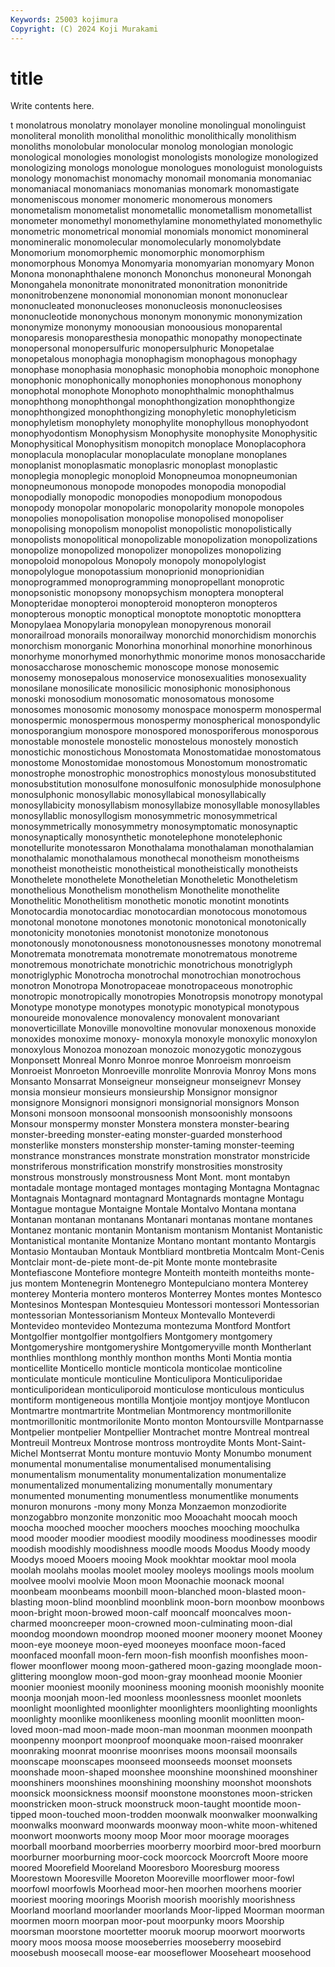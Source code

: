 ```yaml
---
Keywords: 25003 kojimura
Copyright: (C) 2024 Koji Murakami
---
```


# title

Write contents here.



t monolatrous monolatry monolayer monoline monolingual
monolinguist monoliteral monolith monolithal monolithic monolithically monolithism monoliths monolobular monolocular
monolog monologian monologic monological monologies monologist monologists monologize monologized monologizing
monologs monologue monologues monologuist monologuists monology monomachist monomachy monomail monomania
monomaniac monomaniacal monomaniacs monomanias monomark monomastigate monomeniscous monomer monomeric monomerous
monomers monometalism monometalist monometallic monometallism monometallist monometer monomethyl monomethylamine monomethylated
monomethylic monometric monometrical monomial monomials monomict monomineral monomineralic monomolecular monomolecularly
monomolybdate Monomorium monomorphemic monomorphic monomorphism monomorphous Monomya Monomyaria monomyarian monomyary
Monon Monona mononaphthalene mononch Mononchus mononeural Monongah Monongahela mononitrate mononitrated
mononitration mononitride mononitrobenzene mononomial mononomian monont mononuclear mononucleated mononucleoses mononucleosis
mononucleosises mononucleotide mononychous mononym mononymic mononymization mononymize mononymy monoousian monoousious
monoparental monoparesis monoparesthesia monopathic monopathy monopectinate monopersonal monopersulfuric monopersulphuric Monopetalae
monopetalous monophagia monophagism monophagous monophagy monophase monophasia monophasic monophobia monophoic
monophone monophonic monophonically monophonies monophonous monophony monophotal monophote Monophoto monophthalmic
monophthalmus monophthong monophthongal monophthongization monophthongize monophthongized monophthongizing monophyletic monophyleticism monophyletism
monophylety monophylite monophyllous monophyodont monophyodontism Monophysism Monophysite monophysite Monophysitic Monophysitical
Monophysitism monopitch monoplace Monoplacophora monoplacula monoplacular monoplaculate monoplane monoplanes monoplanist
monoplasmatic monoplasric monoplast monoplastic monoplegia monoplegic monoploid Monopneumoa monopneumonian monopneumonous
monopode monopodes monopodia monopodial monopodially monopodic monopodies monopodium monopodous monopody
monopolar monopolaric monopolarity monopole monopoles monopolies monopolisation monopolise monopolised monopoliser
monopolising monopolism monopolist monopolistic monopolistically monopolists monopolitical monopolizable monopolization monopolizations
monopolize monopolized monopolizer monopolizes monopolizing monopoloid monopolous Monopoly monopoly monopolylogist
monopolylogue monopotassium monoprionid monoprionidian monoprogrammed monoprogramming monopropellant monoprotic monopsonistic monopsony
monopsychism monoptera monopteral Monopteridae monopteroi monopteroid monopteron monopteros monopterous monoptic
monoptical monoptote monoptotic monopttera Monopylaea Monopylaria monopylean monopyrenous monorail monorailroad
monorails monorailway monorchid monorchidism monorchis monorchism monorganic Monorhina monorhinal monorhine
monorhinous monorhyme monorhymed monorhythmic monorime monos monosaccharide monosaccharose monoschemic monoscope
monose monosemic monosemy monosepalous monoservice monosexualities monosexuality monosilane monosilicate monosilicic
monosiphonic monosiphonous monoski monosodium monosomatic monosomatous monosome monosomes monosomic monosomy
monospace monosperm monospermal monospermic monospermous monospermy monospherical monospondylic monosporangium monospore
monospored monosporiferous monosporous monostable monostele monostelic monostelous monostely monostich monostichic
monostichous Monostomata Monostomatidae monostomatous monostome Monostomidae monostomous Monostomum monostromatic monostrophe
monostrophic monostrophics monostylous monosubstituted monosubstitution monosulfone monosulfonic monosulphide monosulphone monosulphonic
monosyllabic monosyllabical monosyllabically monosyllabicity monosyllabism monosyllabize monosyllable monosyllables monosyllablic monosyllogism
monosymmetric monosymmetrical monosymmetrically monosymmetry monosymptomatic monosynaptic monosynaptically monosynthetic monotelephone monotelephonic
monotellurite monotessaron Monothalama monothalaman monothalamian monothalamic monothalamous monothecal monotheism monotheisms
monotheist monotheistic monotheistical monotheistically monotheists Monothelete monothelete Monotheletian Monotheletic Monotheletism
monothelious Monothelism monothelism Monothelite monothelite Monothelitic Monothelitism monothetic monotic monotint
monotints Monotocardia monotocardiac monotocardian monotocous monotomous monotonal monotone monotones monotonic
monotonical monotonically monotonicity monotonies monotonist monotonize monotonous monotonously monotonousness monotonousnesses
monotony monotremal Monotremata monotremata monotremate monotrematous monotreme monotremous monotrichate monotrichic
monotrichous monotriglyph monotriglyphic Monotrocha monotrochal monotrochian monotrochous monotron Monotropa Monotropaceae
monotropaceous monotrophic monotropic monotropically monotropies Monotropsis monotropy monotypal Monotype monotype
monotypes monotypic monotypical monotypous monoureide monovalence monovalency monovalent monovariant monoverticillate
Monoville monovoltine monovular monoxenous monoxide monoxides monoxime monoxy- monoxyla monoxyle
monoxylic monoxylon monoxylous Monozoa monozoan monozoic monozygotic monozygous Monponsett Monreal
Monro Monroe monroe Monroeism monroeism Monroeist Monroeton Monroeville monrolite Monrovia
Monroy Mons mons Monsanto Monsarrat Monseigneur monseigneur monseignevr Monsey monsia
monsieur monsieurs monsieurship Monsignor monsignor monsignore Monsignori monsignori monsignorial monsignors
Monson Monsoni monsoon monsoonal monsoonish monsoonishly monsoons Monsour monspermy monster
Monstera monstera monster-bearing monster-breeding monster-eating monster-guarded monsterhood monsterlike monsters monstership
monster-taming monster-teeming monstrance monstrances monstrate monstration monstrator monstricide monstriferous monstrification
monstrify monstrosities monstrosity monstrous monstrously monstrousness Mont Mont. mont montabyn
montadale montage montaged montages montaging Montagna Montagnac Montagnais Montagnard montagnard
Montagnards montagne Montagu Montague montague Montaigne Montale Montalvo Montana montana
Montanan montanan montanans Montanari montanas montane montanes Montanez montanic montanin
Montanism montanism Montanist Montanistic Montanistical montanite Montanize Montano montant montanto
Montargis Montasio Montauban Montauk Montbliard montbretia Montcalm Mont-Cenis Montclair mont-de-piete
mont-de-pit Monte monte montebrasite Montefiascone Montefiore montegre Monteith monteith monteiths
monte-jus montem Montenegrin Montenegro Montepulciano montera Monterey monterey Monteria montero
monteros Monterrey Montes montes Montesco Montesinos Montespan Montesquieu Montessori montessori
Montessorian montessorian Montessorianism Monteux Montevallo Monteverdi Montevideo montevideo Montezuma montezuma
Montford Montfort Montgolfier montgolfier montgolfiers Montgomery montgomery Montgomeryshire montgomeryshire Montgomeryville
month Montherlant monthlies monthlong monthly monthon months Monti Montia montia
monticellite Monticello monticle monticola monticolae monticoline monticulate monticule monticuline Monticulipora
Monticuliporidae monticuliporidean monticuliporoid monticulose monticulous monticulus montiform montigeneous montilla Montjoie
montjoy montjoye Montlucon Montmartre montmartrite Montmelian Montmorency montmorillonite montmorillonitic montmorilonite
Monto monton Montoursville Montparnasse Montpelier montpelier Montpellier Montrachet montre Montreal
montreal Montreuil Montreux Montrose montross montroydite Monts Mont-Saint-Michel Montserrat Montu
monture montuvio Monty Monumbo monument monumental monumentalise monumentalised monumentalising monumentalism
monumentality monumentalization monumentalize monumentalized monumentalizing monumentally monumentary monumented monumenting monumentless
monumentlike monuments monuron monurons -mony mony Monza Monzaemon monzodiorite monzogabbro
monzonite monzonitic moo Mooachaht moocah mooch moocha mooched moocher moochers
mooches mooching moochulka mood mooder moodier moodiest moodily moodiness moodinesses
moodir moodish moodishly moodishness moodle moods Moodus Moody moody Moodys
mooed Mooers mooing Mook mookhtar mooktar mool moola moolah moolahs
moolas moolet mooley mooleys moolings mools moolum moolvee moolvi moolvie
Moon moon Moonachie moonack moonal moonbeam moonbeams moonbill moon-blanched moon-blasted
moon-blasting moon-blind moonblind moonblink moon-born moonbow moonbows moon-bright moon-browed moon-calf
mooncalf mooncalves moon-charmed mooncreeper moon-crowned moon-culminating moon-dial moondog moondown moondrop
mooned mooner moonery moonet Mooney moon-eye mooneye moon-eyed mooneyes moonface
moon-faced moonfaced moonfall moon-fern moon-fish moonfish moonfishes moon-flower moonflower moong
moon-gathered moon-gazing moonglade moon-glittering moonglow moon-god moon-gray moonhead moonie Moonier
moonier mooniest moonily mooniness mooning moonish moonishly moonite moonja moonjah
moon-led moonless moonlessness moonlet moonlets moonlight moonlighted moonlighter moonlighters moonlighting
moonlights moonlighty moonlike moonlikeness moonling moonlit moonlitten moon-loved moon-mad moon-made
moon-man moonman moonmen moonpath moonpenny moonport moonproof moonquake moon-raised moonraker
moonraking moonrat moonrise moonrises moons moonsail moonsails moonscape moonscapes moonseed
moonseeds moonset moonsets moonshade moon-shaped moonshee moonshine moonshined moonshiner moonshiners
moonshines moonshining moonshiny moonshot moonshots moonsick moonsickness moonsif moonstone moonstones
moon-stricken moonstricken moon-struck moonstruck moon-taught moontide moon-tipped moon-touched moon-trodden moonwalk
moonwalker moonwalking moonwalks moonward moonwards moonway moon-white moon-whitened moonwort moonworts
moony moop Moor moor moorage moorages moorball moorband moorberries moorberry
moorbird moor-bred moorburn moorburner moorburning moor-cock moorcock Moorcroft Moore moore
moored Moorefield Mooreland Mooresboro Mooresburg mooress Moorestown Mooresville Mooreton Mooreville
moorflower moor-fowl moorfowl moorfowls Moorhead moor-hen moorhen moorhens moorier mooriest
mooring moorings Moorish moorish moorishly moorishness Moorland moorland moorlander moorlands
Moor-lipped Moorman moorman moormen moorn moorpan moor-pout moorpunky moors Moorship
moorsman moorstone moortetter mooruk moorup moorwort moorworts moory moos moosa
moose mooseberries mooseberry moosebird moosebush moosecall moose-ear mooseflower Mooseheart moosehood
